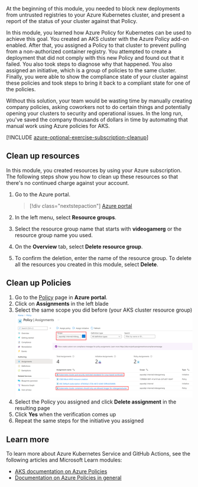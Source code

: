 At the beginning of this module, you needed to block new deployments from untrusted registries to your Azure Kubernetes cluster, and present a report of the status of your cluster against that Policy.

In this module, you learned how Azure Policy for Kubernetes can be used to achieve this goal. You created an AKS cluster with the Azure Policy add-on enabled. After that, you assigned a Policy to that cluster to prevent pulling from a non-authorized container registry. You attempted to create a deployment that did not comply with this new Policy and found out that it failed. You also took steps to diagnose why that happened. You also assigned an initiative, which is a group of policies to the same cluster. Finally, you were able to show the compliance state of your cluster against these policies and took steps to bring it back to a compliant state for one of the policies.

Without this solution, your team would be wasting time by manually creating company policies, asking coworkers not to do certain things and potentially opening your clusters to security and operational issues. In the long run, you've saved the company thousands of dollars in time by automating that manual work using Azure policies for AKS.

[!INCLUDE [azure-optional-exercise-subscription-cleanup](../../../includes/azure-optional-exercise-subscription-cleanup.md)]

## Clean up resources

In this module, you created resources by using your Azure subscription. The following steps show you how to clean up these resources so that there's no continued charge against your account.

1. Go to the Azure portal.

    > [!div class="nextstepaction"]
    > [Azure portal](https://portal.azure.com?azure-portal=true)

1. In the left menu, select **Resource groups**.

1. Select the resource group name that starts with **videogamerg** or the resource group name you used.

1. On the **Overview** tab, select **Delete resource group**.

1. To confirm the deletion, enter the name of the resource group. To delete all the resources you created in this module, select **Delete**.

## Clean up Policies

1. Go to the [Policy](https://portal.azure.com/#blade/Microsoft_Azure_Policy/PolicyMenuBlade/Overview) page in **Azure portal**.
1. Click on **Assignments** in the left blade
1. Select the same scope you did before (your AKS cluster resource group)
   ![Screenshot showing Policy assignments to delete](../media/8-policy-assignments-to-delete.png)
1. Select the Policy you assigned and click **Delete assignment** in the resulting page
1. Click **Yes** when the verification comes up
1. Repeat the same steps for the initiative you assigned

## Learn more

To learn more about Azure Kubernetes Service and GitHub Actions, see the following articles and Microsoft Learn modules:

- [AKS documentation on Azure Policies](/azure/aks/use-azure-policy)
- [Documentation on Azure Policies in general](/azure/governance/policy/overview)